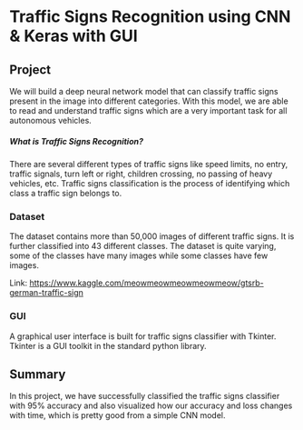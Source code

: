 # Traffic Signs Recognition using CNN & Keras with GUI

## Project
We will build a deep neural network model that can classify traffic signs present in the image into different categories. With this model, we are able to read and understand traffic signs which are a very important task for all autonomous vehicles.

##### What is Traffic Signs Recognition?
There are several different types of traffic signs like speed limits, no entry, traffic signals, turn left or right, children crossing, no passing of heavy vehicles, etc. Traffic signs classification is the process of identifying which class a traffic sign belongs to.

### Dataset
The dataset contains more than 50,000 images of different traffic signs. It is further classified into 43 different classes. The dataset is quite varying, some of the classes have many images while some classes have few images.

Link: https://www.kaggle.com/meowmeowmeowmeowmeow/gtsrb-german-traffic-sign

### GUI
A graphical user interface is built for traffic signs classifier with Tkinter. Tkinter is a GUI toolkit in the standard python library. 

## Summary
In this project, we have successfully classified the traffic signs classifier with 95% accuracy and also visualized how our accuracy and loss changes with time, which is pretty good from a simple CNN model.
